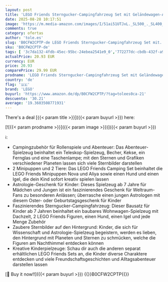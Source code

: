 ```yaml
---
layout: post
title: 'LEGO Friends Sterngucker-Campingfahrzeug Set mit Geländewagen-Auto und Spielzeug-Teleskop  Geschenk ab 7 Jahre für Mädchen und Jungen  beinhaltet die Spielfiguren Nova  Aliya und einen Hund 42603'
date: 2025-08-28 10:17:51
image: 'https://m.media-amazon.com/images/I/51ai51UTJxL._SL500_._SL400_.jpg'
comments: true
category: ofertas
author: 'tole.es'
slug: 'B0CFW2CPTP-de LEGO Friends Sterngucker-Campingfahrzeug Set mit...'
sku: 'B0CFW2CPTP-de'
tags: [ '3c7da132-4fdb-45ec-95bc-24ebea2541e9_0','772277dc-cbdb-432f-a915-25a321e9ed8c_0','772277dc-cbdb-432f-a915-25a321e9ed8c_2001','772277dc-cbdb-432f-a915-25a321e9ed8c_8001','772277dc-cbdb-432f-a915-25a321e9ed8c_9201','Arborist Merchandising Root','Bauspielzeug & Konstruktionsspielzeug','Bauspielzeugsets','Custom Stores','LEGO','Lego','Lern- und Entwicklungsspielzeug','Montessori','STEM','Self Service','Special Features Stores','Spielzeug','Top Brands in Toys','lego','🇩🇪', ]
actualPrice: 20.93 EUR
currency: EUR
price: 20.93
comparePrice: 29.99 EUR
prodname: 'LEGO Friends Sterngucker-Campingfahrzeug Set mit Geländewagen-Auto und Spielzeug-Teleskop  Geschenk ab 7 Jahre für Mädchen und Jungen  beinhaltet die Spielfiguren Nova  Aliya und einen Hund 42603'
country: 'de'
flag: '🇩🇪'
brand: 'LEGO'
buyurl: 'https://www.amazon.de/dp/B0CFW2CPTP/?tag=tolees0ca-21'
descuento: '30.21'
average: '19.3603508771931'
---
```


There's a deal [{{< param title >}}]({{< param buyurl >}})  here:

[![{{< param prodname >}}]({{< param image >}})]({{< param buyurl >}})

ℹ️:

- Campingzubehör für Rollenspiele und Abenteuer: Das Abenteuer-Spielzeug beinhaltet ein Teleskop-Spielzeug, Becher, Kekse, ein Fernglas und eine Taschenlampe; mit den Sternen und Grafiken verschiedener Planeten lassen sich viele Sternbilder darstellen
- 2 Minipuppen und 2 Tiere: Das LEGO Friends Camping Set beinhaltet die LEGO Friends Minipuppen Nova und Aliya sowie einen Hund und einen Igel, die dein Kind sofort kreativ spielen lassen
- Astrologie-Geschenk für Kinder: Dieses Spielzeug ab 7 Jahre für Mädchen und Jungen ist ein faszinierendes Geschenk für Weltraum-Fans zu besonderen Anlässen; überrasche einen jungen Astrologen mit diesem Oster- oder Geburtstagsgeschenk für Kinder
- Faszinierendes Sterngucker-Campingfahrzeug: Dieser Bausatz für Kinder ab 7 Jahren beinhaltet ein baubares Wohnwagen-Spielzeug mit Dachzelt, 2 LEGO Friends Figuren, einen Hund, einen Igel und jede Menge Zubehör
- Zaubere Sternbilder auf den Hintergrund: Kinder, die sich für Wissenschaft und Astrologie-Spielzeug begeistern, werden es lieben, den Hintergrund mit Planeten und Sternen zu schmücken, welche die Figuren am Nachthimmel entdecken können
- Kreative Kinderpielzeuge: Schau dir auch die anderen separat erhältlichen LEGO Friends Sets an, die Kinder diverse Charaktere entdecken und viele Freundschaftsgeschichten und Alltagsabenteuer darstellen lassen

[🛒 Buy it now!!]({{< param buyurl >}})
{{<world>}}B0CFW2CPTP{{</world>}}
